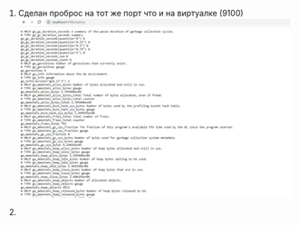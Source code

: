 1.  Сделан проброс на тот же порт что и на виртуалке (9100)
    ![screenshot](https://github.com/gorinich666/netology.devops/blob/main/NodeExporter.png?raw=true)
    
2.
